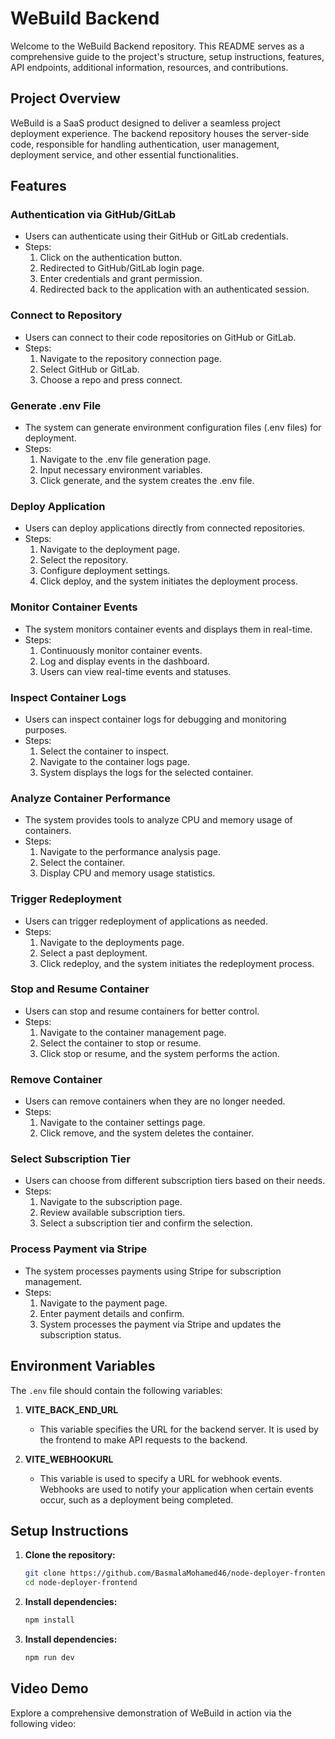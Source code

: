 # WeBuild Backend

Welcome to the WeBuild Backend repository. This README serves as a comprehensive guide to the project's structure, setup instructions, features, API endpoints, additional information, resources, and contributions.

## Project Overview

WeBuild is a SaaS product designed to deliver a seamless project deployment experience. The backend repository houses the server-side code, responsible for handling authentication, user management, deployment service, and other essential functionalities.

## Features

### Authentication via GitHub/GitLab

- Users can authenticate using their GitHub or GitLab credentials.
- Steps:
  1. Click on the authentication button.
  2. Redirected to GitHub/GitLab login page.
  3. Enter credentials and grant permission.
  4. Redirected back to the application with an authenticated session.

### Connect to Repository

- Users can connect to their code repositories on GitHub or GitLab.
- Steps:
  1. Navigate to the repository connection page.
  2. Select GitHub or GitLab.
  3. Choose a repo and press connect.

### Generate .env File

- The system can generate environment configuration files (.env files) for deployment.
- Steps:
  1. Navigate to the .env file generation page.
  2. Input necessary environment variables.
  3. Click generate, and the system creates the .env file.

### Deploy Application

- Users can deploy applications directly from connected repositories.
- Steps:
  1. Navigate to the deployment page.
  2. Select the repository.
  3. Configure deployment settings.
  4. Click deploy, and the system initiates the deployment process.

### Monitor Container Events

- The system monitors container events and displays them in real-time.
- Steps:
  1. Continuously monitor container events.
  2. Log and display events in the dashboard.
  3. Users can view real-time events and statuses.

### Inspect Container Logs

- Users can inspect container logs for debugging and monitoring purposes.
- Steps:
  1. Select the container to inspect.
  2. Navigate to the container logs page.
  3. System displays the logs for the selected container.

### Analyze Container Performance

- The system provides tools to analyze CPU and memory usage of containers.
- Steps:
  1. Navigate to the performance analysis page.
  2. Select the container.
  3. Display CPU and memory usage statistics.

### Trigger Redeployment

- Users can trigger redeployment of applications as needed.
- Steps:
  1. Navigate to the deployments page.
  2. Select a past deployment.
  3. Click redeploy, and the system initiates the redeployment process.

### Stop and Resume Container

- Users can stop and resume containers for better control.
- Steps:
  1. Navigate to the container management page.
  2. Select the container to stop or resume.
  3. Click stop or resume, and the system performs the action.

### Remove Container

- Users can remove containers when they are no longer needed.
- Steps:
  1. Navigate to the container settings page.
  2. Click remove, and the system deletes the container.

### Select Subscription Tier

- Users can choose from different subscription tiers based on their needs.
- Steps:
  1. Navigate to the subscription page.
  2. Review available subscription tiers.
  3. Select a subscription tier and confirm the selection.

### Process Payment via Stripe

- The system processes payments using Stripe for subscription management.
- Steps:
  1. Navigate to the payment page.
  2. Enter payment details and confirm.
  3. System processes the payment via Stripe and updates the subscription status.
     
## Environment Variables

The `.env` file should contain the following variables:

1. **VITE_BACK_END_URL**
   - This variable specifies the URL for the backend server. It is used by the frontend to make API requests to the backend.

2. **VITE_WEBHOOKURL**
   - This variable is used to specify a URL for webhook events. Webhooks are used to notify your application when certain events occur, such as a deployment being completed.
     
## Setup Instructions

1. **Clone the repository:**
   ```sh
   git clone https://github.com/BasmalaMohamed46/node-deployer-frontend
   cd node-deployer-frontend
   ```
2. **Install dependencies:**
   ```sh
   npm install
   ```
3. **Install dependencies:**
   ```sh
   npm run dev
   ```
   
## Video Demo

Explore a comprehensive demonstration of WeBuild in action via the following video:



